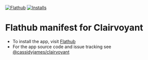 [![Flathub](https://img.shields.io/flathub/v/com.cassidyjames.clairvoyant?logo=flathub&logoColor=white&style=for-the-badge)][flathub]
[![Installs](https://img.shields.io/flathub/downloads/com.cassidyjames.clairvoyant?label=Installs&logo=flathub&logoColor=white&style=for-the-badge)][flathub]

# Flathub manifest for Clairvoyant

- To install the app, visit [Flathub]
- For the app source code and issue tracking see [@cassidyjames/clairvoyant](https://github.com/cassidyjames/clairvoyant)

[flathub]: https://flathub.org/apps/details/com.cassidyjames.clairvoyant
